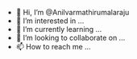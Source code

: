- 👋 Hi, I’m @Anilvarmathirumalaraju
- 👀 I’m interested in ...
- 🌱 I’m currently learning ...
- 💞️ I’m looking to collaborate on ...
- 📫 How to reach me ...

<!---
Anilvarmathirumalaraju/Anilvarmathirumalaraju is a ✨ special ✨ repository because its `README.md` (this file) appears on your GitHub profile.
You can click the Preview link to take a look at your changes.
--->
